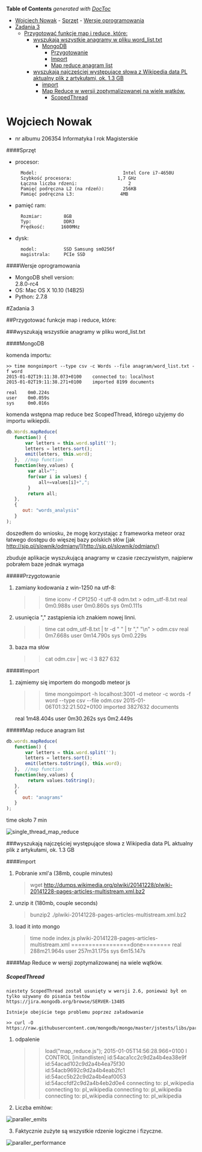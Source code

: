 <!-- START doctoc generated TOC please keep comment here to allow auto update -->
<!-- DON'T EDIT THIS SECTION, INSTEAD RE-RUN doctoc TO UPDATE -->
**Table of Contents**  *generated with [DocToc](http://doctoc.herokuapp.com/)*

- [Wojciech Nowak](#wojciech-nowak)
      - [Sprzęt](#sprzęt)
      - [Wersje oprogramowania](#wersje-oprogramowania)
- [Zadania 3](#zadania-3)
  - [Przygotować funkcje map i reduce, które:](#przygotować-funkcje-map-i-reduce-które)
    - [wyszukają wszystkie anagramy w pliku word_list.txt](#wyszukają-wszystkie-anagramy-w-pliku-word_listtxt)
      - [MongoDB](#mongodb)
        - [Przygotowanie](#przygotowanie)
        - [Import](#import)
        - [Map reduce anagram list](#map-reduce-anagram-list)
    - [wyszukają najczęściej występujące słowa z Wikipedia data PL aktualny plik z artykułami, ok. 1.3 GB](#wyszukają-najczęściej-występujące-słowa-z-wikipedia-data-pl-aktualny-plik-z-artykułami-ok-13-gb)
      - [import](#import)
      - [Map Reduce  w wersji zoptymalizowanej na wiele wątków.](#map-reduce--w-wersji-zoptymalizowanej-na-wiele-wątków)
        - [ScopedThread](#scopedthread)

<!-- END doctoc generated TOC please keep comment here to allow auto update -->

# Wojciech Nowak 
* nr albumu 206354 Informatyka I rok Magisterskie

####Sprzęt
* procesor: 

		Model:								  Intel Core i7-4650U
		Szybkość procesora:					1,7 GHz  
		Łączna liczba rdzeni:					2    
		Pamięć podręczna L2 (na rdzeń): 	  256KB    
		Pamięć podręczna L3: 				 4MB
		
* pamięć ram:

		Rozmiar: 		8GB 
		Typ:			DDR3
		Prędkość:	   1600MHz

* dysk: 

		model: 			SSD Samsung sm0256f 
		magistrala:		PCIe SSD
		
####Wersje oprogramowania
* MongoDB shell version: 	
        2.8.0-rc4
* OS: Mac OS X 				10.10 (14B25)
* Python:
       2.7.8
       
#Zadania 3

##Przygotować funkcje map i reduce, które:

###wyszukają wszystkie anagramy w pliku word_list.txt

####MongoDB

komenda importu:

	>> time mongoimport --type csv -c Words --file anagram/word_list.txt -f word
	2015-01-02T19:11:38.073+0100    connected to: localhost
    2015-01-02T19:11:38.271+0100    imported 8199 documents
    
    real    0m0.224s
    user    0m0.059s
    sys     0m0.016s

komenda wstępna map reduce bez ScopedThread, którego użyjemy do importu wikiepdii.

```js
db.Words.mapReduce(
   function() {
       var letters = this.word.split('');
       letters = letters.sort();
       emit(letters, this.word);
   },  //map function
   function(key,values) {
        var all="";
        for(var i in values) {
            all+=values[i]+",";
        }
        return all;
   },
   {
      out: "words_analysis"
   }
);
```

doszedłem do wniosku, że mogę korzystając z frameworka meteor oraz łatwego dostępu do więszej bazy polskich słów
[jak http://sjp.pl/slownik/odmiany/](http://sjp.pl/slownik/odmiany/) 

zbuduje aplikacje wyszukującą anagramy w czasie rzeczywistym, najpierw pobrałem baze jednak wymaga

#####Przygotowanie
    
1. zamiany kodowania z win-1250 na utf-8:

    >> time iconv -f CP1250 -t utf-8 odm.txt > odm_utf-8.txt
    real	0m0.988s
    user	0m0.860s
    sys	0m0.111s
    
2. usunięcia "," zastąpienia ich znakiem nowej linni.

    >> time cat odm_utf-8.txt | tr -d " "  | tr "," "\n" > odm.csv
    real	0m7.668s
    user	0m14.790s
    sys	0m0.229s

3. baza ma słów
    
    >> cat odm.csv | wc -l 
    3 827 632

#####Import

1. zajmiemy się importem do mongodb meteor js

    >> time mongoimport -h localhost:3001 -d meteor -c words -f word --type csv --file odm.csv 
    2015-01-06T01:32:21.502+0100	imported 3827632 documents

    real	1m48.404s
    user	0m30.262s
    sys	    0m2.449s
    
#####Map reduce anagram list

```js
db.words.mapReduce(
   function() {
       var letters = this.word.split('');
       letters = letters.sort();
       emit(letters.toString(), this.word);
   },  //map function
   function(key,values) {
        return values.toString();
   },
   {
      out: "anagrams"
   }
);
```
time około 7 min

![single_thread_map_reduce](anagram/images/single_thread_map_reduce.png)


###wyszukają najczęściej występujące słowa z Wikipedia data PL aktualny plik z artykułami, ok. 1.3 GB

####import

1. Pobranie xml'a (38mb, couple minutes)


    > wget http://dumps.wikimedia.org/plwiki/20141228/plwiki-20141228-pages-articles-multistream.xml.bz2


2. unzip it (180mb, couple seconds)


    > bunzip2 ./plwiki-20141228-pages-articles-multistream.xml.bz2


3. load it into mongo


    > time node index.js plwiki-20141228-pages-articles-multistream.xml
    =================done========
    real    288m21.964s
    user    257m31.175s
    sys     6m15.147s

    
####Map Reduce  w wersji zoptymalizowanej na wiele wątków.

##### ScopedThread
    niestety ScopedThread został usunięty w wersji 2.6, ponieważ był on tylko używany do pisania testów
    https://jira.mongodb.org/browse/SERVER-13485

    Istnieje obejście tego problemu poprzez załadowanie

    >> curl -O https://raw.githubusercontent.com/mongodb/mongo/master/jstests/libs/parallelTester.js
    
    
1. odpalenie

    >> load("map_reduce.js");
    2015-01-05T14:56:28.966+0100 I CONTROL  [initandlisten]
    id:54aca1cc2c9d2a4b4ea38e9f
    id:54acad102c9d2a4b4ea75f30
    id:54acb9692c9d2a4b4eab2fc1
    id:54acc5b22c9d2a4b4eaf0053
    id:54accfdf2c9d2a4b4eb2d0e4
    connecting to: pl_wikipedia
    connecting to: pl_wikipedia
    connecting to: pl_wikipedia
    connecting to: pl_wikipedia
    connecting to: pl_wikipedia
    
    
2. Liczba emitów:


![paraller_emits](wikipedia/images/paraller_emits.png)


3. Faktycznie zużyte są wszystkie rdzenie logiczne i fizyczne.

![paraller_performance](wikipedia/images/paraller_performance.png)

